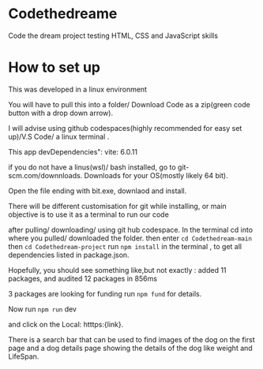 # Codethedreame
Code the dream project testing HTML, CSS and JavaScript skills

# How to set up

This was developed in a linux environment

You will have to pull this into a folder/ Download Code as a zip(green code button with a drop down arrow).

I will advise using github codespaces(highly recommended for easy set up)/V.S Code/ a linux terminal .

This app devDependencies":
    vite: 6.0.11
    
if you do not have a linus(wsl)/ bash installed, go to git-scm.com/downnloads. Downloads for your OS(mostly likely 64 bit).

Open the file ending with bit.exe, downlaod and install.

There will be different customisation for git while installing, or main objective is to use it as a terminal to run our code

after pulling/ downloading/ using git hub codespace.
In the terminal
cd into where you pulled/ downloaded the folder. then
 enter `cd Codethedream-main`
 then `cd Codethedream-project`
 run `npm install` in the terminal , to get all dependencies listed in package.json.

Hopefully, you should see something like,but not exactly :
added 11 packages, and audited 12 packages in 856ms

3 packages are looking for funding
  run `npm fund` for details.

  Now run `npm run` dev

  and click on the  Local: htttps:{link}.

  There is a search bar that can be used to find images of the dog on the first page and a dog details page showing the details of the dog like weight and LifeSpan.


